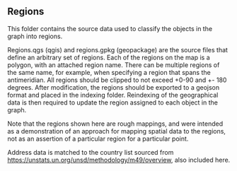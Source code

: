 ## Regions

This folder contains the source data used to classify the objects in the graph into regions.

Regions.qgs (qgis) and regions.gpkg (geopackage) are the source files that define an arbitrary set of regions. Each of the regions on the map is a polygon, with an attached region name. There can be multiple regions of the same name, for example, when specifying a region that spans the antimeridian.  All regions should be clipped to not exceed +0-90 and +- 180 degrees.  After modification, the regions should be exported to a geojson format and placed in the indexing folder. Reindexing of the geographical data is then required to update the region assigned to each object in the graph.

Note that the regions shown here are rough mappings, and were intended as a demonstration of an approach for mapping spatial data to the regions, not as an assertion of a particular region for a particular point.

Address data is matched to the country list sourced from https://unstats.un.org/unsd/methodology/m49/overview, also included here.
